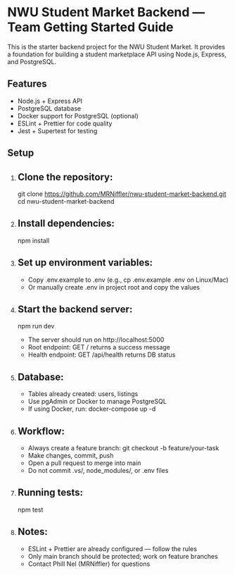 NWU Student Market Backend — Team Getting Started Guide
=======================================================
This is the starter backend project for the NWU Student Market. It provides a foundation for building a student marketplace API using Node.js, Express, and PostgreSQL.

## Features

- Node.js + Express API  
- PostgreSQL database  
- Docker support for PostgreSQL (optional)  
- ESLint + Prettier for code quality  
- Jest + Supertest for testing

## Setup

1. Clone the repository:
   ----------------------
   git clone https://github.com/MRNiffler/nwu-student-market-backend.git
   cd nwu-student-market-backend

2. Install dependencies:
   ----------------------
   npm install

3. Set up environment variables:
   ------------------------------
   - Copy .env.example to .env
     (e.g., cp .env.example .env on Linux/Mac)
   - Or manually create .env in project root and copy the values

4. Start the backend server:
   ---------------------------
   npm run dev
   - The server should run on http://localhost:5000
   - Root endpoint: GET / returns a success message
   - Health endpoint: GET /api/health returns DB status

5. Database:
   ------------
   - Tables already created: users, listings
   - Use pgAdmin or Docker to manage PostgreSQL
   - If using Docker, run:
     docker-compose up -d

6. Workflow:
   -----------
   - Always create a feature branch:
     git checkout -b feature/your-task
   - Make changes, commit, push
   - Open a pull request to merge into main
   - Do not commit .vs/, node_modules/, or .env files

7. Running tests:
   ----------------
   npm test

8. Notes:
   --------
   - ESLint + Prettier are already configured — follow the rules
   - Only main branch should be protected; work on feature branches
   - Contact Phill Nel (MRNiffler) for questions

